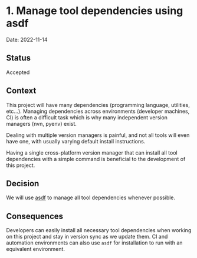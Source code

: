 # 1. Manage tool dependencies using asdf

Date: 2022-11-14

## Status

Accepted

## Context

This project will have many dependencies (programming language, utilities, etc...).
Managing dependencies across environments (developer machines, CI) is often a difficult
task which is why many independent version managers (nvn, pyenv) exist.

Dealing with multiple version managers is painful, and not all tools will even have one,
with usually varying default install instructions.

Having a single cross-platform version manager that can install all tool dependencies
with a simple command is beneficial to the development of this project.

## Decision

We will use [asdf](https://asdf-vm.com/) to manage all tool dependencies whenever possible.

## Consequences

Developers can easily install all necessary tool dependencies when working on this project and
stay in version sync as we update them. CI and automation environments can also use `asdf` for
installation to run with an equivalent environment.
